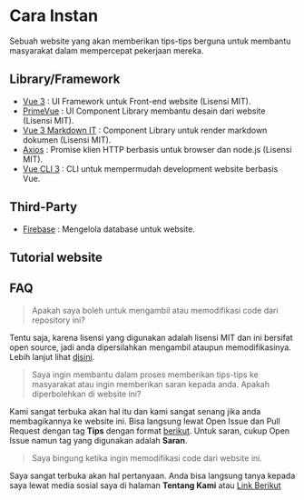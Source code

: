 
# Cara Instan

Sebuah website yang akan memberikan tips-tips berguna untuk membantu masyarakat dalam mempercepat pekerjaan mereka.

## Library/Framework

- [Vue 3](https://v3.vuejs.org) : UI Framework untuk Front-end website (Lisensi MIT).
- [PrimeVue](https://www.primefaces.org/primevue/) : UI Component Library membantu desain dari website (Lisensi MIT).
- [Vue 3 Markdown IT](https://github.com/JanGuillermo/vue3-markdown-it) : Component Library untuk render markdown dokumen (Lisensi MIT).
- [Axios](https://axios-http.com/) : Promise klien HTTP berbasis untuk browser dan node.js (Lisensi MIT).
- [Vue CLI 3](https://cli.vuejs.org) : CLI untuk mempermudah development website berbasis Vue.

## Third-Party

- [Firebase](https://firebase.google.com) : Mengelola database untuk website.

## Tutorial website 
  

## FAQ
 
> Apakah saya boleh untuk mengambil atau memodifikasi code dari repository ini?

Tentu saja, karena lisensi yang digunakan adalah lisensi MIT dan ini bersifat open source, jadi anda dipersilahkan mengambil ataupun memodifikasinya. Lebih lanjut lihat [disini](https://github.com/herlandroando/cara-instan-web/blob/main/LICENSE).

> Saya ingin membantu dalam proses memberikan tips-tips ke masyarakat atau ingin memberikan saran kepada anda. Apakah diperbolehkan di website ini?

Kami sangat terbuka akan hal itu dan kami sangat senang jika anda membagikannya ke website ini. Bisa langsung lewat Open Issue dan Pull Request dengan tag **Tips** dengan format [berikut](). Untuk saran, cukup Open Issue namun tag yang digunakan adalah **Saran**.

> Saya bingung ketika ingin memodifikasi code dari website ini.

Saya sangat terbuka akan hal pertanyaan. Anda bisa langsung tanya kepada saya lewat media sosial saya di halaman **Tentang Kami** atau [Link Berikut](https://github.com/herlandroando/cara-instan-web/blob/main/public/markdown/tentang-kami.md)
